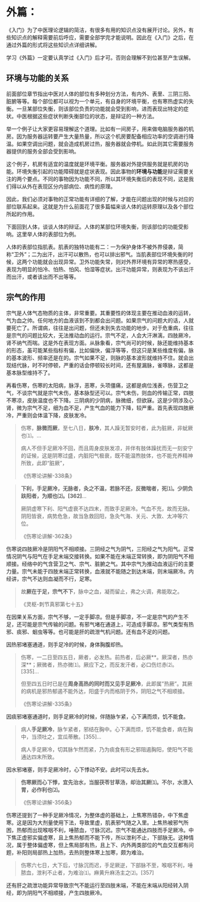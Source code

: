 # 外篇：

《入门》为了中医理论逻辑的简洁，有很多有用的知识点没有展开讨论。另外，有些知识点的解释需要前后呼应，需要全部学完才能说明。因此在《入门》之后，在通过外篇的形式将这些知识点详细讲解。

学习《外篇》一定要认真学过《入门》后才可。否则会理解不到位甚至产生误解。

## 环境与功能的关系

前面部位章节指出中医对人体的部位有多种划分方法，有内外、表里、三阴三阳、脏腑等等。每个部位都可以视为一个单元，有自身的环境平衡，也有寒热虚实的失衡。一旦某部位失衡，则该部位负责的功能就会受到影响，进而表现出特定的症状。中医根据这些症状判断失衡部位的状态，是辩证的一种方法。

举一个例子让大家更容易理解这个道理。比如有一间房子，用来做电脑服务器的机房。因为服务器运转要产生大量热量，所以这个机房要配备相应功率的空调进行降温。如果空调出问题，就会造成机房过热，服务器就会停机。如此则其它需要服务器提供的服务全部会受到影响。

这个例子，机房有适宜的温度就是环境平衡。服务器对外提供服务就是机房的功能。环境失衡引起的功能障碍就是症状表现。因此事物的**环境与功能**是辩证需要关注的两个要点。不同的事物因为功能不同，所以其环境失衡后的表现不同，这是我们得以从外在表现区分内部病位、病性的原理。

因此，我们必须对事物的正常功能有详细的了解，才能在问题出现的时候与对应的部位联系起来。这就是为什么前面花了很多篇幅来谈人体的运转原理以及各个部位所起的作用。

下面回到人体，谈谈人体的辩证。人体的某部位环境失衡，则该部位的功能受影响。这里举人体的表部位为例。

人体的表部位指肌表。肌表的独特功能有二：一为保护身体不被外界侵袭，简称“卫外”；二为出汗，出汗可以散热，也可以排出邪气。当肌表部位环境失衡的时候，这两个功能就会出现异常。卫外功能失常，则对外界环境有异常的寒热感受，表现为明显的怕冷、怕热、怕风、怕湿等症状。出汗功能异常，则表现为不该出汗而出汗，或者该出而不出等等。

## 宗气的作用

宗气是人体气态物质的主体，非常重要。其重要性的体现主要在推动血液的运转，气为血之帅。任何地方的血液该到不到都会出问题。如果宗气的问题大的话，人就要死亡了。所谓病，往往是出问题，但还未到失去功能的地步。对于危重病，往往是宗气的问题比较大，无法推动血的运行。宗气不足，人会大汗淋漓，四肢厥冷，肾不纳气而喘。这是外在表现方面。从脉象看，宗气尚可的时候，脉还能维持基本的形态，虽可能某些指标有偏，比如偏快，偏浮等等，但这只是某些维度有偏，脉的基本波形、频率还是在的。宗气如果不足，则脉的基本波形就维持不住。就会出现结代脉，时不时停顿，严重的话会停顿较长时间，还有屋漏脉，雀啄脉，这都是基本脉型维持不了。

再看伤寒，伤寒的太阳病，脉浮，恶寒，头项僵痛，这都是病位浅表，伤营卫之气，不谈宗气就是宗气未伤，基本脉型还可以。宗气未伤，则血的传输正常，四肢不寒凉，皮肤温度也不下降。三阴病的少阴病，脉微细，但欲寐。这是少阴涉及心肾，微为宗气不足，细为血不足，产生气血的能力下降，较严重。首先表现四肢厥冷，严重则会体温下降，皮肤发冷。

> 伤寒，**脉微而厥**，至七八日，**肤冷**，其人躁无暂安时者，此为脏厥，非蚘厥也⑴。...
>
> 病人不但手足厥冷不回，而且周身皮肤发凉，并伴有肢体躁扰而无一刻安宁的证候，这是阴寒过盛，内脏阳气极衰，既不能温煦肢体，也不能充养精神所致，此即“脏厥”，
>
> 《伤寒论讲解-338条》

> **下利，手足厥冷，无脉者，灸之不温，若脉不还，反微喘者，死⑴。少阴负趺阳者，为顺也⑵。[362]**...
>
> 厥阴虚寒下利、阳气虚衰不达四末，而致手足厥冷。气血不充，故而无脉。阴阳皆衰，病势危急，故当急救回阳，急灸气海、关元、大敦、太冲等穴位。
>
> 《伤寒论讲解-362条》

伤寒说四肢厥冷是阴阳气不相顺接。三阴经之气为阴气，三阳经之气为阳气。正常情况阴气与阳气在手足末端交接转换。如果不能在末端正常转换，即为阴阳气不相顺接。经络中的气含营卫之气、宗气、脏腑之气。其中宗气为推动血液运行的主要力量。宗气未能于四肢末端正常转换，血液就不能随之到达末端，则末端厥冷。内经讲，宗气不达则血凝而不行，足寒。

> 故**厥在于足，宗气不下**，脉中之血，凝而留止，弗之火调，弗能取之。
>
> 《灵枢-刺节真邪第七十五》

在因果关系方面，宗气不够，一定手脚凉。但是手脚凉，不一定是宗气的产生不足，还可能是宗气传输的问题。有邪气堵在通道上，可造成手脚凉。邪气类型有热邪、痰邪、蛔虫等等。也可能是肝的疏泄气机问题。还有血不足的问题。

因热邪堵塞通道，则手足冷的时候，身体胸腹却热。

> 伤寒，一二日至四五日，厥者，必发热。前热者，后必厥**。厥深者，热亦深**；厥微者，热亦微⑴。厥应下之，而反发汗者，必口伤烂赤⑵。[335]...
>
> 但至四五日时已是在**周身高热的同时而又见手足厥冷**，此即属”热厥”。其厥的病机是邪热郁遏不能外达，阳盛于内而格阴于外，阴阳之气不相顺接。
>
> 《伤寒论讲解-335条》

因痰邪堵塞通道时，则手足厥冷的时候，伴随脉乍紧，心下满而烦，饥不能食。

> 病人**手足厥冷**，脉乍紧者，邪结在胸中。心下满而烦，饥不能食者，病在胸中，当须吐之，宜瓜蒂散。[355]...
>
> 病人手足厥冷，切其脉乍然而紧，乃为痰食有形之邪阻遏胸阳，使阳气不能通达四末所致。

因水邪堵塞，则手足厥冷时，心下悸动不安。此时可以先去水。

> **伤寒厥而心下悸，宜先治水，当服茯苓甘草汤，却治其厥⑴。不尔，水渍入胃，必作利也⑵。**
>
> 《伤寒论讲解-356条》

伤寒还提到了一种手足厥冷情况，为整体虚的基础上，上焦寒热错杂，中下焦虚寒。这是因为大剂量使用下法，导致里虚，肌表邪气随之入里。上焦热被邪气所困，热郁而出现喉咽不利，唾脓血，寸脉沉迟。宗气不能通达四肢而手足厥冷。中下焦正虚邪实偏虚寒，且上焦热郁而不能下传，所以泄利不止，下部脉无。这种情况，属于整体偏虚寒，但上焦局部有热，且上下、内外两类部位的气血交互都有问题，补阳则局部热上加热，去热则整体寒上加寒，颇为难治。

> 伤寒六七日，大下后，寸脉沉而迟，手足厥逆，下部脉不至，喉咽不利，唾脓血，泄利不止者，为难治⑴。麻黄升麻汤主之⑵。[357]

还有肝之疏泄功能异常导致宗气不能运行至四肢末端，不能在末端从阳经转入阴经，即为阴阳气不相顺接，产生四肢厥冷。

